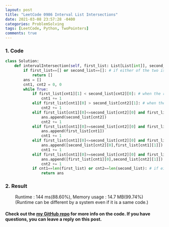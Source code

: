 ```yaml
---
layout: post
title: "LeetCode 0986 Interval List Intersections"
date: 2021-03-08 23:57:28 -0400
categories: ProblemSolving
tags: [LeetCode, Python, TwoPointers]
comments: true
---
```


### 1. Code
```python
class Solution:
    def intervalIntersection(self, first_list: List[List[int]], second_list: List[List[int]]) -> List[List[int]]:
        if first_list==[] or second_list==[]: # if either of the two is empty
            return []
        ans = []
        cnt1, cnt2 = 0, 0
        while True:
            if first_list[cnt1][1] < second_list[cnt2][0]: # when the range of the second list element is greater than the range of the first list element
                cnt1 += 1
            elif first_list[cnt1][0] > second_list[cnt2][1]: # when the range of the first list element is greater than the range of the second list element
                cnt2 += 1
            elif first_list[cnt1][0]<=second_list[cnt2][0] and first_list[cnt1][1]>=second_list[cnt2][1]: # when the first list element contains the second list element
                ans.append(second_list[cnt2])
                cnt2 += 1
            elif first_list[cnt1][0]>=second_list[cnt2][0] and first_list[cnt1][1]<=second_list[cnt2][1]: # when the second list element contains the first list element
                ans.append(first_list[cnt1])
                cnt1 += 1
            elif first_list[cnt1][0]<=second_list[cnt2][0] and first_list[cnt1][1]<=second_list[cnt2][1]: # when the two elements overlap
                ans.append([second_list[cnt2][0],first_list[cnt1][1]])
                cnt1 += 1
            elif first_list[cnt1][0]>=second_list[cnt2][0] and first_list[cnt1][1]>=second_list[cnt2][1]: # when the two elements overlap
                ans.append([first_list[cnt1][0],second_list[cnt2][1]])
                cnt2 += 1
            if cnt1==len(first_list) or cnt2==len(second_list): # if either list ends
                return ans
```

### 2. Result
&nbsp;&nbsp;&nbsp;&nbsp;&nbsp;&nbsp;&nbsp;&nbsp;Runtime : 144 ms(88.60%), Memory usage : 14.7 MB(99.74%)  
&nbsp;&nbsp;&nbsp;&nbsp;&nbsp;&nbsp;&nbsp;&nbsp;(Runtime can be different by a system even if it is a same code.)

#### Check out the [my GitHub repo][hyuk-gh] for more info on the code. If you have questions, you can leave a reply on this post.
[hyuk-gh]: https://github.com/dlgur1994/StudyAlgorithms
